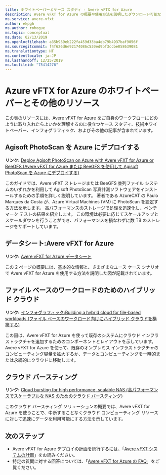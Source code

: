 ```yaml
---
title: ホワイトペーパーとケース スタディ - Avere vFTX for Azure
description: Avere vFXT for Azure の概要や使用方法を説明したダウンロード可能なホワイトペーパー、ケース スタディ、およびその他の記事へのリンクです。
ms.service: avere-vfxt
author: ekpgh
ms.author: rohogue
ms.topic: conceptual
ms.date: 02/13/2019
ms.openlocfilehash: a85b939eb222fa459d33ba4eb79b4937baf9056f
ms.sourcegitcommit: f4f626d6e92174086c530ed9bf3ccbe058639081
ms.translationtype: HT
ms.contentlocale: ja-JP
ms.lasthandoff: 12/25/2019
ms.locfileid: "75414276"
---
```

# <a name="azure-vftx-for-azure-whitepapers-and-other-resources"></a>Azure vFTX for Azure のホワイトペーパーとその他のリソース

この表のリソースには、Avere vFXT for Azure をご自身のワークフローにどのように取り入れたらよいかを理解するのに役立つケース スタディ、技術ホワイトペーパー、インフォグラフィック、およびその他の記事が含まれています。

## <a name="deploy-agisoft-photoscan-on-azure"></a>Agisoft PhotoScan を Azure にデプロイする

**リンク:** [Deploy Agisoft PhotoScan on Azure with Avere vFXT for Azure or BeeGFS (Avere vFXT for Azure または BeeGFS を使用して Agisoft PhotoScan を Azure にデプロイする)](https://azure.microsoft.com/mediahandler/files/resourcefiles/deploy-agisoft-photoscan-on-azure-with-azere-vfxt-for-azure-or-beegfs/AgiSoft%20PhotoScan%20on%20Azure%20using%20Avere%20vFXT%20or%20BeeGFS.pdf)

このガイドでは、Avere vFXT ストレージまたは BeeGFS 並列ファイル システムのいずれかを利用して Agisoft PhotoScan 写真計測ソフトウェアをインストールするための手順を詳しく説明しています。 著者である AzureCAT の Paulo Marques da Costa が、Azure Virtual Machines (VM) に PhotoScan を設定する方法を示します。 高パフォーマンスのストレージで処理を迅速化し、ベンチマーク テストの結果を紹介します。 この環境は必要に応じてスケールアップとスケールダウンを行うことができ、パフォーマンスを損なわずに数 TB のストレージをサポートしています。

## <a name="datasheet-avere-vfxt-for-azure"></a>データシート:Avere vFXT for Azure

**リンク:** [Avere vFXT for Azure データシート](https://azure.microsoft.com/resources/avere-vfxt-for-azure-data-sheet/)

この 2 ページの概要には、基本的な情報と、さまざまなユース ケース シナリオで Avere vFXT for Azure を使用する方法を説明した図が記載されています。

## <a name="hybrid-cloud-for-file-based-workloads"></a>ファイル ベースのワークロードのためのハイブリッド クラウド

**リンク:** [インフォグラフィック:Building a hybrid cloud for file-based workloads (ファイル ベースのワークロード向けにハイブリッド クラウドを構築する)](https://azure.microsoft.com/resources/building-a-hybrid-cloud-for-file-based-hpc-workloads/)

この図は、Avere vFXT for Azure を使って既存のシステムにクラウド インフラストラクチャを追加するためのコンポーネントとレイアウトを示しています。 Avere vFXT for Azure を使って、既存のオンプレミス インフラストラクチャのコンピューティング容量を拡大するか、データとコンピューティングを一時的または永続的にクラウドに移動します。

## <a name="cloud-bursting"></a>クラウド バースティング

**リンク:** [Cloud bursting for high performance, scalable NAS (高パフォーマンスでスケーラブルな NAS のためのクラウド バースティング)](https://microsoft.sharepoint.com/sites/Infopedia_G01KC/KCDOCs2/Avere%20customer%20resources/Solution%20Brief%20Cloud%20Bursting.pdf)

 このクラウド バースティング ソリューションの概要では、Avere vFXT for Azure を使うことで、中断することなくクラウド コンピューティング リソースに対して迅速にデータを利用可能にする方法を示しています。

## <a name="next-steps"></a>次のステップ

* Avere vFXT for Azure デプロイの計画を続行するには、「[Avere vFXT システムの計画](avere-vfxt-deploy-plan.md)」をお読みください。
* 特定の質問に対する回答については、「[Avere vFXT for Azure の FAQ](avere-vfxt-faq.md)」をご覧ください。
